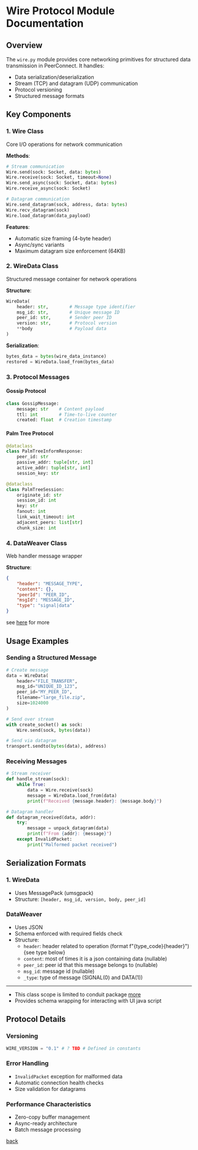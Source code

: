 # Wire Protocol Module Documentation

## Overview

The `wire.py` module provides core networking primitives for structured data transmission in PeerConnect. It handles:

- Data serialization/deserialization
- Stream (TCP) and datagram (UDP) communication
- Protocol versioning
- Structured message formats

## Key Components

### 1. Wire Class

Core I/O operations for network communication

**Methods**:

```python
# Stream communication
Wire.send(sock: Socket, data: bytes)
Wire.receive(sock: Socket, timeout=None)
Wire.send_async(sock: Socket, data: bytes)
Wire.receive_async(sock: Socket)

# Datagram communication
Wire.send_datagram(sock, address, data: bytes)
Wire.recv_datagram(sock)
Wire.load_datagram(data_payload)
```

**Features**:

- Automatic size framing (4-byte header)
- Async/sync variants
- Maximum datagram size enforcement (64KB)

### 2. WireData Class

Structured message container for network operations

**Structure**:

```python
WireData(
    header: str,        # Message type identifier
    msg_id: str,        # Unique message ID
    peer_id: str,       # Sender peer ID
    version: str,       # Protocol version
    **body              # Payload data
)
```

**Serialization**:

```python
bytes_data = bytes(wire_data_instance)
restored = WireData.load_from(bytes_data)
```

### 3. Protocol Messages

#### Gossip Protocol

```python
class GossipMessage:
    message: str    # Content payload
    ttl: int        # Time-to-live counter
    created: float  # Creation timestamp
```

#### Palm Tree Protocol

```python
@dataclass
class PalmTreeInformResponse:
    peer_id: str
    passive_addr: tuple[str, int]
    active_addr: tuple[str, int]
    session_key: str

@dataclass 
class PalmTreeSession:
    originate_id: str
    session_id: int
    key: str
    fanout: int
    link_wait_timeout: int
    adjacent_peers: list[str]
    chunk_size: int
```

### 4. DataWeaver Class

Web handler message wrapper

**Structure**:

```json
{
    "header": "MESSAGE_TYPE",
    "content": {}, 
    "peerId": "PEER_ID",
    "msgId": "MESSAGE_ID",
    "type": "signal|data"
}
```

see [here](#dataweaver) for more

## Usage Examples

### Sending a Structured Message

```python
# Create message
data = WireData(
    header="FILE_TRANSFER",
    msg_id="UNIQUE_ID_123",
    peer_id="MY_PEER_ID",
    filename="large_file.zip",
    size=1024000
)

# Send over stream
with create_socket() as sock:
    Wire.send(sock, bytes(data))

# Send via datagram
transport.sendto(bytes(data), address)
```

### Receiving Messages

```python
# Stream receiver
def handle_stream(sock):
    while True:
        data = Wire.receive(sock)
        message = WireData.load_from(data)
        print(f"Received {message.header}: {message.body}")

# Datagram handler
def datagram_received(data, addr):
    try:
        message = unpack_datagram(data)
        print(f"From {addr}: {message}")
    except InvalidPacket:
        print("Malformed packet received")
```

## Serialization Formats

### 1. WireData

- Uses MessagePack (umsgpack)
- Structure: `[header, msg_id, version, body, peer_id]`

### DataWeaver

- Uses JSON
- Schema enforced with required fields check
- Structure:
  - `header`: header related to operation (format f"{type_code}{header}") {see type below}
  - `content`: most of times it is a json containing data (nullable)
  - `peer_id`: peer id that this message belongs to (nullable)
  - `msg_id`: message id (nullable)
  - `_type`: type of message (SIGNAL(0) and DATA(1))

---

- This class scope is limited to conduit package [more](/src_docs/conduit)
- Provides schema wrapping for interacting with UI java script

## Protocol Details

### Versioning

```python
WIRE_VERSION = "0.1" # ? TBD # Defined in constants
```

### Error Handling

- `InvalidPacket` exception for malformed data
- Automatic connection health checks
- Size validation for datagrams

### Performance Characteristics

- Zero-copy buffer management
- Async-ready architecture
- Batch message processing

[back](/src_docs/avails)
